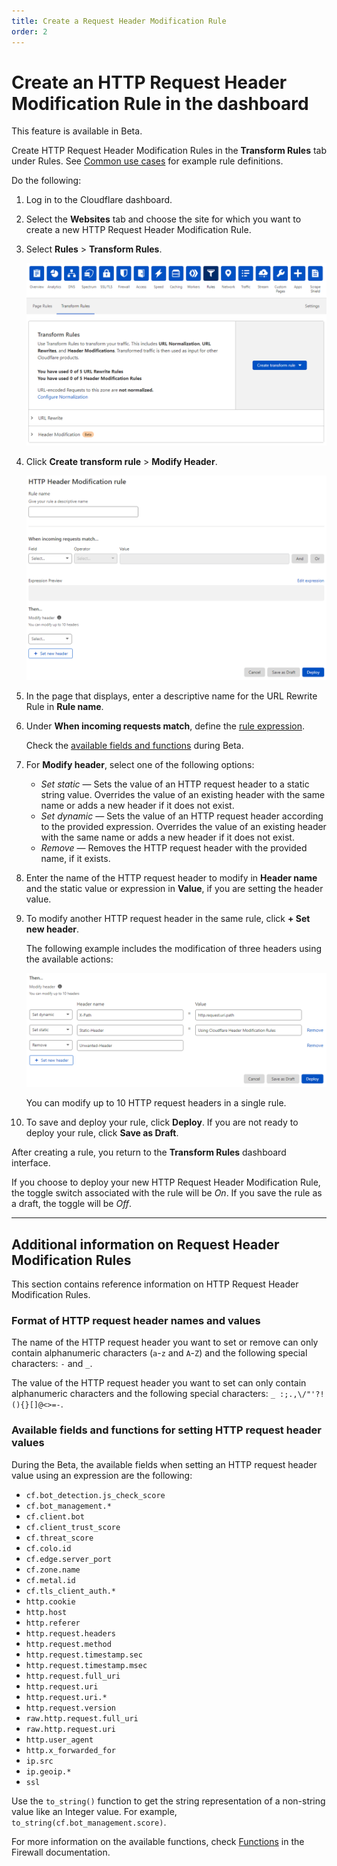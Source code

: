 ```yaml
---
title: Create a Request Header Modification Rule
order: 2
---
```


# Create an HTTP Request Header Modification Rule in the dashboard

<Aside type="note">

This feature is available in Beta.

</Aside>

Create HTTP Request Header Modification Rules in the **Transform Rules** tab under Rules. See [Common use cases](/transform/use-cases#http-request-header-modification-examples) for example rule definitions.

Do the following:

1. Log in to the Cloudflare dashboard.

1. Select the **Websites** tab and choose the site for which you want to create a new HTTP Request Header Modification Rule.

1. Select **Rules** > **Transform Rules**.

    ![Transform Rules tab](../static/transform/overview.png)

1. Click **Create transform rule** > **Modify Header**.

    ![Create HTTP Header Modification rule page](../static/transform/create-header-modification-rule.png)

1. In the page that displays, enter a descriptive name for the URL Rewrite Rule in **Rule name**.

1. Under **When incoming requests match**, define the [rule expression](https://developers.cloudflare.com/firewall/cf-dashboard/create-edit-delete-rules#expression-builder-and-editor).

    <Aside type='note'>

    Check the [available fields and functions](#available-fields-and-functions-for-setting-http-request-header-values) during Beta.

    </Aside>

1. For **Modify header**, select one of the following options:

    * _Set static_ — Sets the value of an HTTP request header to a static string value. Overrides the value of an existing header with the same name or adds a new header if it does not exist.
    * _Set dynamic_ — Sets the value of an HTTP request header according to the provided expression. Overrides the value of an existing header with the same name or adds a new header if it does not exist.
    * _Remove_ — Removes the HTTP request header with the provided name, if it exists.

1. Enter the name of the HTTP request header to modify in **Header name** and the static value or expression in **Value**, if you are setting the header value.

1. To modify another HTTP request header in the same rule, click **+ Set new header**.

    The following example includes the modification of three headers using the available actions:

    ![HTTP request header modification examples](../static/transform/header-modification-example.png)

    <Aside type='note'>

    You can modify up to 10 HTTP request headers in a single rule.

    </Aside>

1. To save and deploy your rule, click **Deploy**. If you are not ready to deploy your rule, click **Save as Draft**.

After creating a rule, you return to the **Transform Rules** dashboard interface.

If you choose to deploy your new HTTP Request Header Modification Rule, the toggle switch associated with the rule will be _On_. If you save the rule as a draft, the toggle will be _Off_.

---

## Additional information on Request Header Modification Rules

This section contains reference information on HTTP Request Header Modification Rules.

### Format of HTTP request header names and values

The name of the HTTP request header you want to set or remove can only contain alphanumeric characters (`a`-`z` and `A`-`Z`) and the following special characters: `-` and `_`.

The value of the HTTP request header you want to set can only contain alphanumeric characters and the following special characters: `_ :;.,\/"'?!(){}[]@<>=-`.

### Available fields and functions for setting HTTP request header values

During the Beta, the available fields when setting an HTTP request header value using an expression are the following:

* `cf.bot_detection.js_check_score`
* `cf.bot_management.*`
* `cf.client.bot`
* `cf.client_trust_score`
* `cf.threat_score`
* `cf.colo.id`
* `cf.edge.server_port`
* `cf.zone.name`
* `cf.metal.id`
* `cf.tls_client_auth.*`
* `http.cookie`
* `http.host`
* `http.referer`
* `http.request.headers`
* `http.request.method`
* `http.request.timestamp.sec`
* `http.request.timestamp.msec`
* `http.request.full_uri`
* `http.request.uri`
* `http.request.uri.*`
* `http.request.version`
* `raw.http.request.full_uri`
* `raw.http.request.uri`
* `http.user_agent`
* `http.x_forwarded_for`
* `ip.src`
* `ip.geoip.*`
* `ssl`

Use the `to_string()` function to get the string representation of a non-string value like an Integer value. For example, `to_string(cf.bot_management.score)`.

For more information on the available functions, check [Functions](https://developers.cloudflare.com/firewall/cf-firewall-language/functions) in the Firewall documentation.
